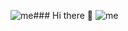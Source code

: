 ![me](https://github.com/Jeongil-park/Jeongil-park/assets/67448913/9d510960-5d3c-4d4a-88c3-808f089fe8b7)### Hi there 👋
![me](https://github.com/Jeongil-park/Jeongil-park/assets/67448913/935c3ea8-b8e4-4473-a044-c2a49e6e18a9)

<!--
**Jeongil-park/Jeongil-park** is a ✨ _special_ ✨ repository because its `README.md` (this file) appears on your GitHub profile.

Here are some ideas to get you started:

- 🔭 I’m currently working on ...
- 🌱 I’m currently learning ...
- 👯 I’m looking to collaborate on ...
- 🤔 I’m looking for help with ...
- 💬 Ask me about ...![Uploading me.jpg…]()

- 📫 How to reach me: ...
- 😄 Pronouns: ...
- ⚡ Fun fact: ...
-->
